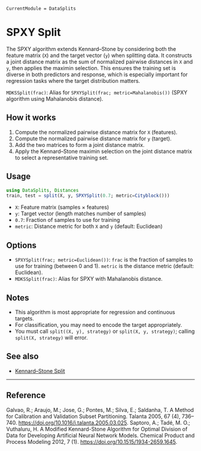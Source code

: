 ```@meta
CurrentModule = DataSplits
```

# SPXY Split

The SPXY algorithm extends Kennard–Stone by considering both the feature matrix (`X`) and the target vector (`y`) when splitting data. It constructs a joint distance matrix as the sum of normalized pairwise distances in `X` and `y`, then applies the maximin selection. This ensures the training set is diverse in both predictors and response, which is especially important for regression tasks where the target distribution matters.

`MDKSSplit(frac)`: Alias for `SPXYSplit(frac; metric=Mahalanobis())` (SPXY algorithm using Mahalanobis distance).

## How it works

1. Compute the normalized pairwise distance matrix for `X` (features).
2. Compute the normalized pairwise distance matrix for `y` (target).
3. Add the two matrices to form a joint distance matrix.
4. Apply the Kennard–Stone maximin selection on the joint distance matrix to select a representative training set.

## Usage

```julia
using DataSplits, Distances
train, test = split(X, y, SPXYSplit(0.7; metric=Cityblock()))
```

- `X`: Feature matrix (samples × features)
- `y`: Target vector (length matches number of samples)
- `0.7`: Fraction of samples to use for training
- `metric`: Distance metric for both `X` and `y` (default: Euclidean)

## Options

- `SPXYSplit(frac; metric=Euclidean())`: `frac` is the fraction of samples to use for training (between 0 and 1). `metric` is the distance metric (default: Euclidean).
- `MDKSSplit(frac)`: Alias for SPXY with Mahalanobis distance.

## Notes

- This algorithm is most appropriate for regression and continuous targets.
- For classification, you may need to encode the target appropriately.
- You must call `split((X, y), strategy)` or `split(X, y, strategy)`; calling `split(X, strategy)` will error.

## See also

- [Kennard–Stone Split](07-kennard-stone.md)

---

## Reference

Galvao, R.; Araujo, M.; Jose, G.; Pontes, M.; Silva, E.; Saldanha, T. A Method for Calibration and Validation Subset Partitioning. Talanta 2005, 67 (4), 736–740. <https://doi.org/10.1016/j.talanta.2005.03.025>.
Saptoro, A.; Tadé, M. O.; Vuthaluru, H. A Modified Kennard-Stone Algorithm for Optimal Division of Data for Developing Artificial Neural Network Models. Chemical Product and Process Modeling 2012, 7 (1). <https://doi.org/10.1515/1934-2659.1645>.
